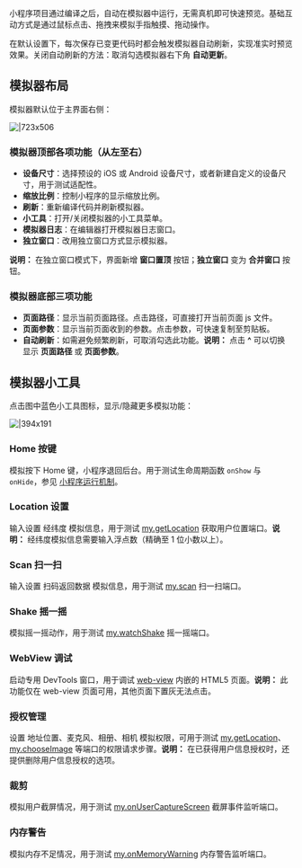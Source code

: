 小程序项目通过编译之后，自动在模拟器中运行，无需真机即可快速预览。基础互动方式是通过鼠标点击、拖拽来模拟手指触摸、拖动操作。

在默认设置下，每次保存已变更代码时都会触发模拟器自动刷新，实现准实时预览效果。关闭自动刷新的方法：取消勾选模拟器右下角 **自动更新**。 

## 模拟器布局
模拟器默认位于主界面右侧：

![|723x506](https://gw.alipayobjects.com/zos/skylark-tools/public/files/6c0dc3c5dc8be7433a11a316002db222.png#align=left&display=inline&height=522&margin=%5Bobject%20Object%5D&originHeight=874&originWidth=1250&status=done&style=none&width=746)

### 模拟器顶部各项功能（从左至右） 

- **设备尺寸**：选择预设的 iOS 或 Android 设备尺寸，或者新建自定义的设备尺寸，用于测试适配性。
- **缩放比例**：控制小程序的显示缩放比例。
- **刷新**：重新编译代码并刷新模拟器。
- **小工具**：打开/关闭模拟器的小工具菜单。
- **模拟器日志**：在编辑器打开模拟器日志窗口。
- **独立窗口**：改用独立窗口方式显示模拟器。

**说明：** 在独立窗口模式下，界面新增 **窗口置顶** 按钮；**独立窗口** 变为 **合并窗口** 按钮。

### 模拟器底部三项功能 

- **页面路径**：显示当前页面路径。点击路径，可直接打开当前页面 js 文件。
- **页面参数**：显示当前页面收到的参数。点击参数，可快速复制至剪贴板。
- **自动刷新**：如需避免频繁刷新，可取消勾选此功能。**说明：** 点击 **^** 可以切换显示 **页面路径** 或 **页面参数**。

## 模拟器小工具
点击图中蓝色小工具图标，显示/隐藏更多模拟功能：

![|394x191](https://gw.alipayobjects.com/zos/skylark-tools/public/files/a7e5b83ab60b387d04f136c0578fd052.png#align=left&display=inline&height=191&margin=%5Bobject%20Object%5D&originHeight=191&originWidth=394&status=done&style=none&width=394)

### Home 按键
模拟按下 Home 键，小程序退回后台。用于测试生命周期函数 `onShow` 与 `onHide`，参见 [小程序运行机制](/mini/framework/operating-mechanism)。

### Location 设置
输入设置 经纬度 模拟信息，用于测试 [my.getLocation](/mini/api/mkxuqd) 获取用户位置端口。**说明：** 经纬度模拟信息需要输入浮点数（精确至 1 位小数以上）。

### Scan 扫一扫
输入设置 扫码返回数据 模拟信息，用于测试 [my.scan](/mini/api/scan) 扫一扫端口。

### Shake 摇一摇
模拟摇一摇动作，用于测试 [my.watchShake](/mini/api/shake) 摇一摇端口。

### WebView 调试
启动专用 DevTools 窗口，用于调试 [web-view](/mini/component/web-view) 内嵌的 HTML5 页面。**说明：** 此功能仅在 web-view 页面可用，其他页面下置灰无法点击。

### 授权管理
设置 地址位置、麦克风、相册、相机 模拟权限，可用于测试 [my.getLocation](/mini/api/mkxuqd)、[my.chooseImage](https://opendocs.alipay.com/mini/api/media/image/my.chooseimage) 等端口的权限请求步骤。**说明：** 在已获得用户信息授权时，还提供删除用户信息授权的选项。

### 裁剪
模拟用户截屏情况，用于测试 [my.onUserCaptureScreen](/mini/api/user-capture-screen) 截屏事件监听端口。

### 内存警告
模拟内存不足情况，用于测试 [my.onMemoryWarning](/mini/api/rb9o8p) 内存警告监听端口。
